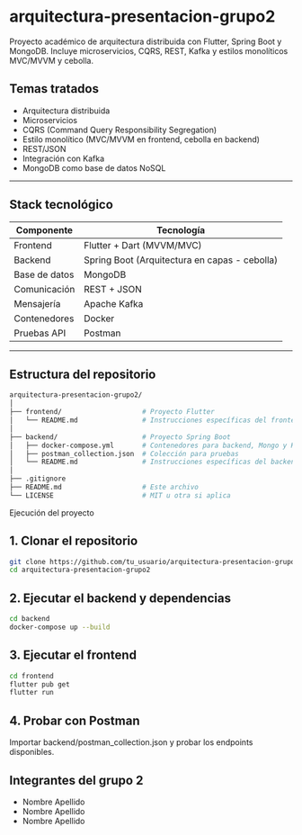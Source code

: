 # arquitectura-presentacion-grupo2
Proyecto académico de arquitectura distribuida con Flutter, Spring Boot y MongoDB. Incluye microservicios, CQRS, REST, Kafka y estilos monolíticos MVC/MVVM y cebolla.
##  Temas tratados

- Arquitectura distribuida
- Microservicios
- CQRS (Command Query Responsibility Segregation)
- Estilo monolítico (MVC/MVVM en frontend, cebolla en backend)
- REST/JSON
- Integración con Kafka
- MongoDB como base de datos NoSQL

---

##  Stack tecnológico

| Componente       | Tecnología                                    |
|------------------|-----------------------------------------------|
| Frontend         | Flutter + Dart (MVVM/MVC)                     |
| Backend          | Spring Boot (Arquitectura en capas - cebolla) |
| Base de datos    | MongoDB                                       |
| Comunicación     | REST + JSON                                   |
| Mensajería       | Apache Kafka                                  |
| Contenedores     | Docker                                        |
| Pruebas API      | Postman                                       |

---

##  Estructura del repositorio

```bash
arquitectura-presentacion-grupo2/
│
├── frontend/                    # Proyecto Flutter
│   └── README.md                # Instrucciones específicas del frontend
│
├── backend/                     # Proyecto Spring Boot
│   ├── docker-compose.yml       # Contenedores para backend, Mongo y Kafka
│   ├── postman_collection.json  # Colección para pruebas
│   └── README.md                # Instrucciones específicas del backend
│
├── .gitignore
├── README.md                    # Este archivo
└── LICENSE                      # MIT u otra si aplica
```
Ejecución del proyecto
## 1. Clonar el repositorio
```bash
git clone https://github.com/tu_usuario/arquitectura-presentacion-grupo2.git
cd arquitectura-presentacion-grupo2
```
## 2. Ejecutar el backend y dependencias
```bash
cd backend
docker-compose up --build
```
## 3. Ejecutar el frontend
```bash
cd frontend
flutter pub get
flutter run
```
## 4. Probar con Postman
Importar backend/postman_collection.json y probar los endpoints disponibles.

## Integrantes del grupo 2
- Nombre Apellido
- Nombre Apellido
- Nombre Apellido

